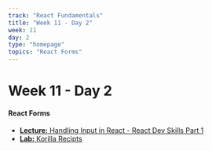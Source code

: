 ```yaml
---
track: "React Fundamentals"
title: "Week 11 - Day 2"
week: 11
day: 2
type: "homepage"
topics: "React Forms"
---
```


# Week 11 - Day 2

#### React Forms

- [**Lecture:** Handling Input in React - React Dev Skills Part 1](/react-fundamentals/week-11/day-2/lecture-materials/handling-input-in-react)
- [**Lab:** Korilla Recipts](/react-fundamentals/week-11/day-2/labs/korilla-receipts/)